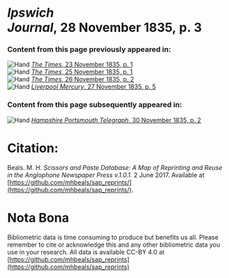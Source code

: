# *Ipswich Journal*, 28 November 1835, p. 3  
  
### Content from this page previously appeared in:  
![Hand](http://scissorsandpaste.net/wp-content/uploads/2017/06/smallhandpointer.png) [*The Times*, 23 November 1835, p. 1](https://mhbeals.github.io/sap_html/The-Times/The-Times-23-November-1835-p-1)  
![Hand](http://scissorsandpaste.net/wp-content/uploads/2017/06/smallhandpointer.png) [*The Times*, 25 November 1835, p. 1](https://mhbeals.github.io/sap_html/The-Times/The-Times-25-November-1835-p-1)  
![Hand](http://scissorsandpaste.net/wp-content/uploads/2017/06/smallhandpointer.png) [*The Times*, 26 November 1835, p. 2](https://mhbeals.github.io/sap_html/The-Times/The-Times-26-November-1835-p-2)  
![Hand](http://scissorsandpaste.net/wp-content/uploads/2017/06/smallhandpointer.png) [*Liverpool Mercury*, 27 November 1835, p. 5](https://mhbeals.github.io/sap_html/Liverpool-Mercury/Liverpool-Mercury-27-November-1835-p-5)  
  
### Content from this page subsequently appeared in:  
![Hand](http://scissorsandpaste.net/wp-content/uploads/2017/06/smallhandpointer.png) [*Hampshire Portsmouth Telegraph*, 30 November 1835, p. 2](https://mhbeals.github.io/sap_html/Hampshire-Portsmouth-Telegraph/Hampshire-Portsmouth-Telegraph-30-November-1835-p-2)  


# Citation: 

Beals. M. H. *Scissors and Paste Database: A Map of Reprinting and Reuse in the Anglophone Newspaper Press v.1.0.1.* 2 June 2017. Available at [https://github.com/mhbeals/sap_reprints/](https://github.com/mhbeals/sap_reprints/). 

# Nota Bona

Bibliometric data is time consuming to produce but benefits us all. Please remember to cite or acknowledge this and any other bibliometric data you use in your research. All data is available CC-BY 4.0 at [https://github.com/mhbeals/sap_reprints](https://github.com/mhbeals/sap_reprints)